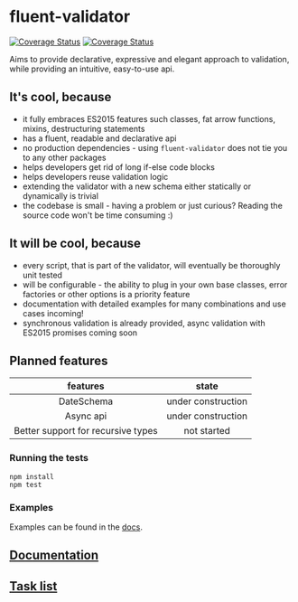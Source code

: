 # fluent-validator

<a href='https://travis-ci.org/KonstantinSimeonov/fluent-validator'><img src='https://travis-ci.org/KonstantinSimeonov/fluent-validator.svg?branch=master' alt='Coverage Status' /></a> <a href='https://coveralls.io/github/KonstantinSimeonov/fluent-validator'><img src='https://coveralls.io/repos/github/KonstantinSimeonov/fluent-validator/badge.svg' alt='Coverage Status' /></a>


Aims to provide declarative, expressive and elegant approach to validation, while providing an intuitive, easy-to-use api.

## It's cool, because
- it fully embraces ES2015 features such classes, fat arrow functions, mixins, destructuring statements
- has a fluent, readable and declarative api
- no production dependencies - using `fluent-validator` does not tie you to any other packages
- helps developers get rid of long if-else code blocks
- helps developers reuse validation logic
- extending the validator with a new schema either statically or dynamically is trivial
- the codebase is small - having a problem or just curious? Reading the source code won't be time consuming :)

## It will be cool, because
- every script, that is part of the validator, will eventually be thoroughly unit tested
- will be configurable - the ability to plug in your own base classes, error factories or other options is a priority feature
- documentation with detailed examples for many combinations and use cases incoming!
- synchronous validation is already provided, async validation with ES2015 promises coming soon

## Planned features

| features                           | state              |
|:----------------------------------:|:------------------:|
| DateSchema                         | under construction |
| Async api                          | under construction |
| Better support for recursive types | not started        |

### Running the tests

```
npm install
npm test
```

### Examples

Examples can be found in the [docs](./docs).

## [Documentation](./docs)
## [Task list](./TODOS.md)